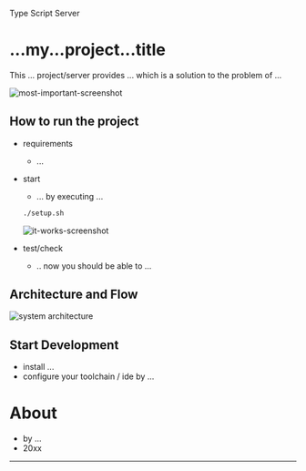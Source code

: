 
Type Script Server

# ...my...project...title


This ... project/server provides ... which is a solution to the problem of ...

![most-important-screenshot](./imgs/mainscreen.png)


## How to run the project

* requirements
	* ...

		
* start
	* ... by executing ...

	```bash
	./setup.sh
	```
	
	![it-works-screenshot](./imgs/welcome.png)
	
	
* test/check
	* .. now you should be able to ... 


## Architecture and Flow

![system architecture](./imgs/architecture.png)


## Start Development

* install ...
* configure your toolchain / ide by ... 


# About

* by ...
* 20xx

--- 